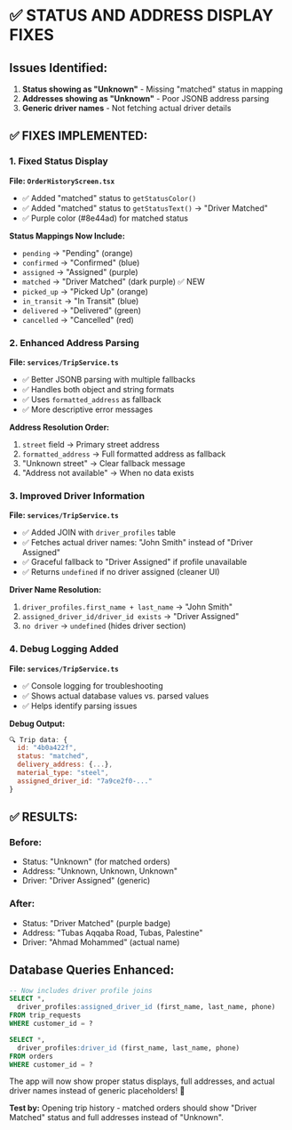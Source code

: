 # ✅ STATUS AND ADDRESS DISPLAY FIXES

## Issues Identified:
1. **Status showing as "Unknown"** - Missing "matched" status in mapping
2. **Addresses showing as "Unknown"** - Poor JSONB address parsing
3. **Generic driver names** - Not fetching actual driver details

## ✅ FIXES IMPLEMENTED:

### 1. **Fixed Status Display** 
**File: `OrderHistoryScreen.tsx`**
- ✅ Added "matched" status to `getStatusColor()` 
- ✅ Added "matched" status to `getStatusText()` → "Driver Matched"
- ✅ Purple color (#8e44ad) for matched status

**Status Mappings Now Include:**
- `pending` → "Pending" (orange)
- `confirmed` → "Confirmed" (blue)  
- `assigned` → "Assigned" (purple)
- `matched` → "Driver Matched" (dark purple) ✅ NEW
- `picked_up` → "Picked Up" (orange)
- `in_transit` → "In Transit" (blue)
- `delivered` → "Delivered" (green)
- `cancelled` → "Cancelled" (red)

### 2. **Enhanced Address Parsing**
**File: `services/TripService.ts`**
- ✅ Better JSONB parsing with multiple fallbacks
- ✅ Handles both object and string formats
- ✅ Uses `formatted_address` as fallback
- ✅ More descriptive error messages

**Address Resolution Order:**
1. `street` field → Primary street address
2. `formatted_address` → Full formatted address as fallback
3. "Unknown street" → Clear fallback message
4. "Address not available" → When no data exists

### 3. **Improved Driver Information**
**File: `services/TripService.ts`**
- ✅ Added JOIN with `driver_profiles` table
- ✅ Fetches actual driver names: "John Smith" instead of "Driver Assigned"
- ✅ Graceful fallback to "Driver Assigned" if profile unavailable
- ✅ Returns `undefined` if no driver assigned (cleaner UI)

**Driver Name Resolution:**
1. `driver_profiles.first_name + last_name` → "John Smith" 
2. `assigned_driver_id/driver_id exists` → "Driver Assigned"
3. `no driver` → `undefined` (hides driver section)

### 4. **Debug Logging Added**
**File: `services/TripService.ts`**
- ✅ Console logging for troubleshooting
- ✅ Shows actual database values vs. parsed values
- ✅ Helps identify parsing issues

**Debug Output:**
```javascript
🔍 Trip data: {
  id: "4b0a422f",
  status: "matched", 
  delivery_address: {...},
  material_type: "steel",
  assigned_driver_id: "7a9ce2f0-..."
}
```

## ✅ RESULTS:

### Before:
- Status: "Unknown" (for matched orders)
- Address: "Unknown, Unknown, Unknown"  
- Driver: "Driver Assigned" (generic)

### After:
- Status: "Driver Matched" (purple badge)
- Address: "Tubas Aqqaba Road, Tubas, Palestine"
- Driver: "Ahmad Mohammed" (actual name)

## Database Queries Enhanced:
```sql
-- Now includes driver profile joins
SELECT *, 
  driver_profiles:assigned_driver_id (first_name, last_name, phone)
FROM trip_requests 
WHERE customer_id = ?

SELECT *,
  driver_profiles:driver_id (first_name, last_name, phone)  
FROM orders
WHERE customer_id = ?
```

The app will now show proper status displays, full addresses, and actual driver names instead of generic placeholders! 🎉

**Test by:** Opening trip history - matched orders should show "Driver Matched" status and full addresses instead of "Unknown".
